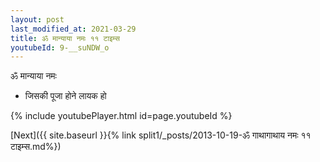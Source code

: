 ```yaml
---
layout: post
last_modified_at: 2021-03-29
title: ॐ मान्याया नमः ११ टाइम्स
youtubeId: 9-__suNDW_o
---
```

 
 
 ॐ मान्याया नमः  
 
 -  जिसकी पूजा होने लायक हो 
 
  
 
  
 
 
 
 
 
 


{% include youtubePlayer.html id=page.youtubeId %}
 
[Next]({{ site.baseurl }}{% link  split1/_posts/2013-10-19-ॐ गाथागाथाय नमः ११ टाइम्स.md%})
 
